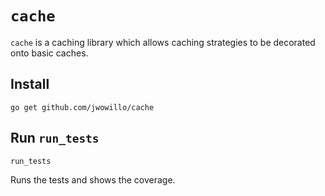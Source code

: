 # `cache`

`cache` is a caching library which allows caching strategies to be decorated
onto basic caches.

## Install

`go get github.com/jwowillo/cache`

## Run `run_tests`

`run_tests`

Runs the tests and shows the coverage.
